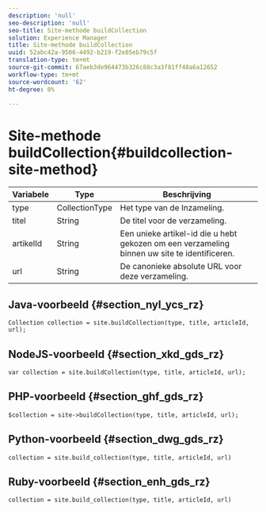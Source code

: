 ```yaml
---
description: 'null'
seo-description: 'null'
seo-title: Site-methode buildCollection
solution: Experience Manager
title: Site-methode buildCollection
uuid: 52abc42a-9506-4492-b219-f2e05eb79c5f
translation-type: tm+mt
source-git-commit: 67aeb3de964473b326c88c3a3f81ff48a6a12652
workflow-type: tm+mt
source-wordcount: '62'
ht-degree: 0%

---
```



# Site-methode buildCollection{#buildcollection-site-method}

| Variabele | Type | Beschrijving |
|--- |--- |--- |
| type | CollectionType | Het type van de Inzameling. |
| titel | String | De titel voor de verzameling. |
| artikelId | String | Een unieke artikel-id die u hebt gekozen om een verzameling binnen uw site te identificeren. |
| url | String | De canonieke absolute URL voor deze verzameling. |

## Java-voorbeeld {#section_nyl_ycs_rz}

```
Collection collection = site.buildCollection(type, title, articleId, url); 
```

## NodeJS-voorbeeld {#section_xkd_gds_rz}

```
var collection = site.buildCollection(type, title, articleId, url); 
```

## PHP-voorbeeld {#section_ghf_gds_rz}

```
$collection = site->buildCollection(type, title, articleId, url); 
```

## Python-voorbeeld {#section_dwg_gds_rz}

```
collection = site.build_collection(type, title, articleId, url) 
```

## Ruby-voorbeeld {#section_enh_gds_rz}

```
collection = site.build_collection(type, title, articleId, url) 
```
